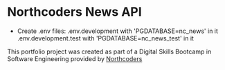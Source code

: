 # Northcoders News API

- Create .env files:
.env.development with 'PGDATABASE=nc_news' in it
.env.development.test with 'PGDATABASE=nc_news_test' in it

This portfolio project was created as part of a Digital Skills Bootcamp in Software Engineering provided by [Northcoders](https://northcoders.com/)
